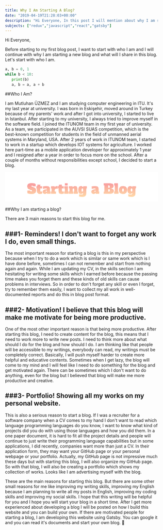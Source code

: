 ```yaml
---
title: Why I Am Starting A Blog?
date: "2019-04-19T21:28:03+00:00"
description: "Hi Everyone, In this post I will mention about why I am starting a blog. It will be my first blog post and I am hoping that you can find reasons for yourself to starting a blog."
subjects: ["redux","javascript","react","gatsby"]
---
```


Hi Everyone, 

Before starting to my first blog post, I want to start with who I am and I will continue with why I am
starting a new blog and what will I share in this blog. Let's start with who I am.

 ```python
 a, b = 0, 1
while b < 10:
    print(b)
    a, b = a, a + b
  ```


##Who I Am?

I am Mutluhan ÜZMEZ and I am studying computer engineering in ITU. It's my last year at university. I was born in Eskişehir, moved around in Turkey because of my parents' work and after I got into university, I started to live in Istanbul. After starting to my university, I always tried to improve myself in the software field. I joined the ITUNOM team in my first year of university. As a team, we participated in the AUVSI SUAS competition, which is the best-known competition for students in the field of unmanned aerial systems in Maryland, USA. After 2 years of work in ITUNOM team, I started to work in a 
startup which develops IOT systems for agriculture. I worked here part-time as a mobile application developer for approximately 1 year and I resigned after a year in order to focus more on the school. After a couple of months without responsibilities except school, I decided to start a blog.

![Starting a Blog](./postcover.png)

##Why I am starting a blog?

There are 3 main reasons to start this blog for me. 

###1- Reminders! I don't want to forget any work I do, even small things.
---
The most important reason for starting a blog is this in my perspective because when I try to do
a work which is similar or same work which is I have done before, sometimes I can not remember and
start from nothing again and again. While I am updating my CV, in the skills section I am hesitating for writing some skills which I earned before because the passing time makes you forget them and these kinds of old skills can cause problems in interviews. So in order to don't forget any skill or even I forget, try to remember them easily, I want to collect my all work in well-documented reports and do this in blog post format. 

###2- Motivation! I believe that this blog will make me motivate for being more productive.
---
One of the most other important reason is that being more productive. After starting this blog, I need to create content for the blog, this means that I need to work more to write new posts. I need to think more about what should I do for the blog and how should I do. I am thinking like that people will be accessible to my writings, everybody can read, my writings must be completely correct. Basically, I will push myself harder to create more helpful and educative contents. Sometimes when I get lazy, the blog will come to my mind and I will feel like I need to do something for the blog and get motivated again. There can be sometimes which I don't want to do anything, even for the blog but I believed that blog will make me more productive and creative.

###3- Portfolio! Showing all my works on my personal website.
---
This is also a serious reason to start a blog. If I was a recruiter for a software company when a CV comes to my hand I don't want to read which language programming languages do you know, I want to know what kind of projects did you do with using those languages and how you did them. In a one paper document, it is hard to fit all the project details and people will continue to just write their programming language capabilities but in some applications, I did recently, companies want more than just a CV. In their application form, they may want your GitHub page or your personal webpage or your portfolio. Actually, my GitHub page is not impressive much these days but with starting this blog, I will also organize my GitHub page. So with that blog, I will also be creating a portfolio which shows my collection of works. Looks like I am advertising myself with the blog.


These are the main reasons for starting this blog. But there are some other small reasons for me like improving my writing skills, improving my English because I am planning to write all my posts in English, improving my coding skills and improving my social skills. I hope that this writing will be helpful for you and I hope you will start your blog in a short time. After I get more experienced about developing a blog I will be posted on how I build this website and you can build your own. If there are motivated people for starting a blog, I am developing this website using Gatsby. You can google it and you can read it's documents and start your own blog. 💪





